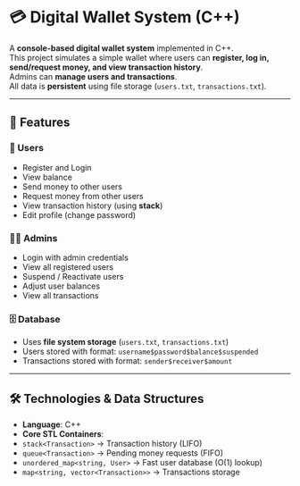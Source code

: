 # 💳 Digital Wallet System (C++)

A **console-based digital wallet system** implemented in C++.  
This project simulates a simple wallet where users can **register, log in, send/request money, and view transaction history**.  
Admins can **manage users and transactions**.  
All data is **persistent** using file storage (`users.txt`, `transactions.txt`).  

---

## 📌 Features

### 👤 Users
- Register and Login  
- View balance  
- Send money to other users  
- Request money from other users  
- View transaction history (using **stack**)  
- Edit profile (change password)  

### 👨‍💻 Admins
- Login with admin credentials  
- View all registered users  
- Suspend / Reactivate users  
- Adjust user balances  
- View all transactions  

### 🗄️ Database
- Uses **file system storage** (`users.txt`, `transactions.txt`)  
- Users stored with format:  `username$password$balance$suspended`
- Transactions stored with format:  `sender$receiver$amount`


---

## 🛠️ Technologies & Data Structures

- **Language**: C++  
- **Core STL Containers**:
- `stack<Transaction>` → Transaction history (LIFO)  
- `queue<Transaction>` → Pending money requests (FIFO)  
- `unordered_map<string, User>` → Fast user database (O(1) lookup)  
- `map<string, vector<Transaction>>` → Transactions storage  
